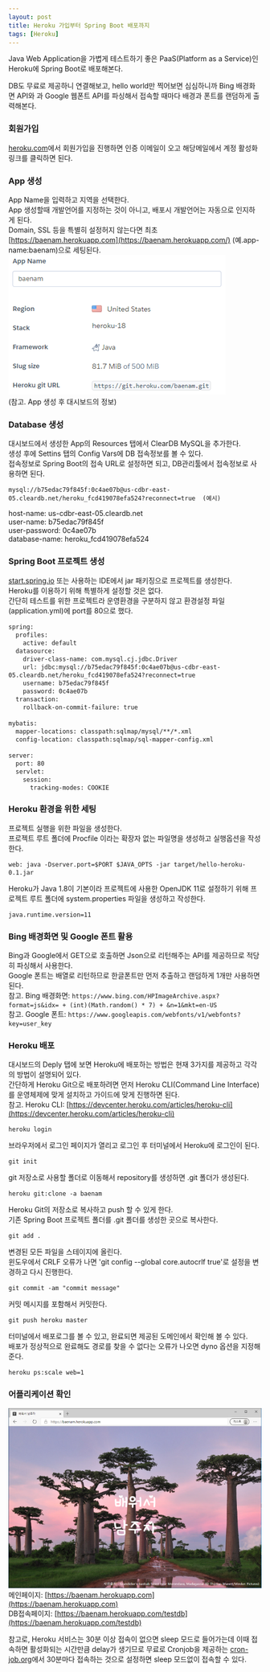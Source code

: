 ```yaml
---
layout: post
title: Heroku 가입부터 Spring Boot 배포까지
tags: [Heroku]
---
```


Java Web Application을 가볍게 테스트하기 좋은 PaaS(Platform as a Service)인 Heroku에 Spring Boot로 배포해본다.

DB도 무료로 제공하니 연결해보고, hello world만 찍어보면 심심하니까 Bing 배경화면 API와 과 Google 웹폰트 API를 파싱해서 접속할 때마다 배경과 폰트를 랜덤하게 출력해본다.

### 회원가입

[heroku.com](https://www.heroku.com/)에서 회원가입을 진행하면 인증 이메일이 오고 해당메일에서 계정 활성화 링크를 클릭하면 된다.

### App 생성

App Name을 입력하고 지역을 선택한다.  
App 생성할때 개발언어를 지정하는 것이 아니고, 배포시 개발언어는 자동으로 인지하게 된다.  
Domain, SSL 등을 특별히 설정허지 않는다면 최초 [https://baenam.herokuapp.com](https://baenam.herokuapp.com/) (예.app-name:baenam)으로 세팅된다.  
![heroku-app-info](/assets/images/heroku_app_info.png)  
(참고. App 생성 후 대시보드의 정보)

### Database 생성

대시보드에서 생성한 App의 Resources 탭에서 ClearDB MySQL을 추가한다.  
생성 후에 Settins 탭의 Config Vars에 DB 접속정보를 볼 수 있다.  
접속정보로 Spring Boot의 접속 URL로 설정하면 되고, DB관리툴에서 접속정보로 사용하면 된다.

```
mysql://b75edac79f845f:0c4ae07b@us-cdbr-east-05.cleardb.net/heroku_fcd419078efa524?reconnect=true  (예시)
```

host-name: us-cdbr-east-05.cleardb&#46;net  
user-name: b75edac79f845f  
user-password: 0c4ae07b  
database-name: heroku_fcd419078efa524

### Spring Boot 프로젝트 생성

[start.spring.io](https://start.spring.io/) 또는 사용하는 IDE에서 jar 패키징으로 프로젝트를 생성한다.  
Heroku를 이용하기 위해 특별하게 설정할 것은 없다.  
간단히 테스트를 위한 프로젝트라 운영환경을 구분하지 않고 환경설정 파일(application.yml)에 port를 80으로 했다.

```
spring:
  profiles:
    active: default
  datasource:
    driver-class-name: com.mysql.cj.jdbc.Driver
    url: jdbc:mysql://b75edac79f845f:0c4ae07b@us-cdbr-east-05.cleardb.net/heroku_fcd419078efa524?reconnect=true
    username: b75edac79f845f
    password: 0c4ae07b
  transaction:
    rollback-on-commit-failure: true

mybatis:
  mapper-locations: classpath:sqlmap/mysql/**/*.xml
  config-location: classpath:sqlmap/sql-mapper-config.xml

server:
  port: 80
  servlet:
    session:
      tracking-modes: COOKIE
```

### Heroku 환경을 위한 세팅

프로젝트 실행을 위한 파일을 생성한다.  
프로젝트 루트 폴더에 Procfile 이라는 확장자 없는 파일명을 생성하고 실행옵션을 작성한다.

```
web: java -Dserver.port=$PORT $JAVA_OPTS -jar target/hello-heroku-0.1.jar
```

Heroku가 Java 1.8이 기본이라 프로젝트에 사용한 OpenJDK 11로 설정하기 위해 프로젝트 루트 폴더에 system.properties 파일을 생성하고 작성한다.

```
java.runtime.version=11
```

### Bing 배경화면 및 Google 폰트 활용

Bing과 Google에서 GET으로 호출하면 Json으로 리턴해주는 API를 제공하므로 적당히 파싱해서 사용한다.  
Google 폰트는 배열로 리턴하므로 한글폰트만 먼저 추출하고 랜덤하게 1개만 사용하면 된다.  
참고. Bing 배경화면: `https://www.bing.com/HPImageArchive.aspx?format=js&idx= + (int)(Math.random() * 7) + &n=1&mkt=en-US`  
참고. Google 폰트: `https://www.googleapis.com/webfonts/v1/webfonts?key=user_key`

### Heroku 배포

대시보드의 Deply 탭에 보면 Heroku에 배포하는 방법은 현재 3가지를 제공하고 각각의 방법이 설명되어 있다.  
간단하게 Heroku Git으로 배포하려면 먼저 Heroku CLI(Command Line Interface)를 운영체제에 맞게 설치하고 가이드에 맞게 진행하면 된다.  
참고. Heroku CLI: [https://devcenter.heroku.com/articles/heroku-cli](https://devcenter.heroku.com/articles/heroku-cli)

```
heroku login
```

브라우저에서 로그인 페이지가 열리고 로그인 후 터미널에서 Heroku에 로그인이 된다.

```
git init
```

git 저장소로 사용할 폴더로 이동해서 repository를 생성하면 .git 폴더가 생성된다.

```
heroku git:clone -a baenam
```

Heroku Git의 저장소로 복사하고 push 할 수 있게 한다.  
기존 Spring Boot 프로젝트 폴더를 .git 폴더를 생성한 곳으로 복사한다.

```
git add .
```

변경된 모든 파일을 스테이지에 올린다.  
윈도우에서 CRLF 오류가 나면 'git config --global core.autocrlf true'로 설정을 변경하고 다시 진행한다.

```
git commit -am "commit message"
```

커밋 메시지를 포함해서 커밋한다.

```
git push heroku master
```

터미널에서 배포로그를 볼 수 있고, 완료되면 제공된 도메인에서 확인해 볼 수 있다.  
배포가 정상적으로 완료해도 경로를 찾을 수 없다는 오류가 나오면 dyno 옵션을 지정해 준다.

```
heroku ps:scale web=1
```

### 어플리케이션 확인

![baenam-herokuapp-com](/assets/images/baenam_herokuapp_com.png)  
메인페이지: [https://baenam.herokuapp.com](https://baenam.herokuapp.com)  
DB접속페이지: [https://baenam.herokuapp.com/testdb](https://baenam.herokuapp.com/testdb)

참고로, Heroku 서비스는 30분 이상 접속이 없으면 sleep 모드로 들어가는데 이때 접속하면 활성화되는 시간만큼 delay가 생기므로 무료로 Cronjob을 제공하는 [cron-job.org](https://cron-job.org/)에서 30분마다 접속하는 것으로 설정하면 sleep 모드없이 접속할 수 있다.
